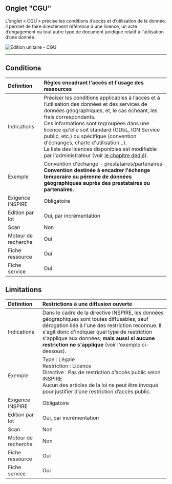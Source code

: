 ## Onglet "CGU"

L’onglet « CGU » précise les conditions d’accès et d’utilisation de la donnée. Il permet de faire directement référence à une licence, un acte d’engagement ou tout autre type de document juridique relatif à l’utilisation d’une donnée.

![Edition unitaire - CGU](/assets/inv_edit_one_cgu.png "L&apos;édition unitaire - onglet CGU")

_________

## <i class="fa fa-gavel"></i> Conditions

| Définition          | Règles encadrant l&apos;accès et l&apos;usage des ressources |
| :------------------ | :------------------------------------------------ |
| Indications         | Préciser les conditions applicables à l’accès et à l’utilisation des données et des services de données géographiques, et, le cas échéant, les frais correspondants.<br />Ces informations sont regroupées dans une licence qu&apos;elle soit standard (ODbL, IGN Service public, etc.) ou spécifique (convention d&apos;échanges, charte d&apos;utilisation...).<br />La liste des licences disponibles est modifiable par l&apos;administrateur (voir [le chapitre dédié](/fr/features/admin/licenses.html)).|
| Exemple             | Convention d&apos;échange - prestataires/partenaires<br />**Convention destinée à encadrer l&apos;échange temporaire ou pérenne de données géographiques auprès des prestataires ou partenaires.** |
| Exigence INSPIRE    | Obligatoire                   |
| Edition par lot     | Oui, par incrémentation       |
| Scan                | Non                           |
| Moteur de recherche | Oui                           |
| Fiche ressource     | Oui                           |
| Fiche service       | Oui                           |

## <i class="fa fa-lock"></i> Limitations

| Définition          | Restrictions à une diffusion ouverte      |
| :------------------ | :---------------------------------------- |
| Indications         | Dans le cadre de la directive INSPIRE, les données géographiques sont toutes diffusables, sauf dérogation liée à l&apos;une des restriction reconnue. Il s&apos;agit donc d&apos;indiquer quel type de restriction s&apos;applique aux données, **mais aussi si aucune restriction ne s&apos;applique** (voir l&apos;exemple ci-dessous). |
| Exemple             | Type : Légale<br />Restriction : Licence<br />Directive : Pas de restriction d’accès public selon INSPIRE<br />Aucun des articles de la loi ne peut être invoqué pour justifier d’une restriction d’accès public. |
| Exigence INSPIRE    | Obligatoire                   |
| Edition par lot     | Oui, par incrémentation       |
| Scan                | Non                           |
| Moteur de recherche | Non                           |
| Fiche ressource     | Oui                           |
| Fiche service       | Oui                           |


